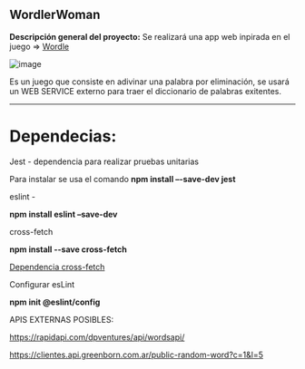 ## WordlerWoman
__Descripción general del proyecto:__ Se realizará  una app web inpirada en el juego =>  [Wordle](https://wordle.danielfrg.com) 

![image](https://user-images.githubusercontent.com/99162884/171083917-23c939e1-d1b4-4bc4-a1ad-2788cfc2cec0.png)

Es un juego que consiste en adivinar una palabra por eliminación, se usará  un WEB SERVICE externo para traer el diccionario de palabras exitentes.


---


# Dependecias:

Jest - dependencia para realizar pruebas unitarias 

Para instalar se usa el comando __npm install –-save-dev jest__

eslint - 

__npm install eslint –save-dev__

cross-fetch

__npm install --save cross-fetch__

 [Dependencia cross-fetch](https://www.npmjs.com/package/cross-fetch)

Configurar esLint

__npm init @eslint/config__


APIS EXTERNAS POSIBLES:

https://rapidapi.com/dpventures/api/wordsapi/

https://clientes.api.greenborn.com.ar/public-random-word?c=1&l=5
